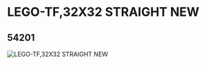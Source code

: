 # LEGO-TF,32X32 STRAIGHT NEW
## 54201
![LEGO-TF,32X32 STRAIGHT NEW](https://lc-www-live-s.legocdn.com/media/bricks/5/2/4277471.jpg)